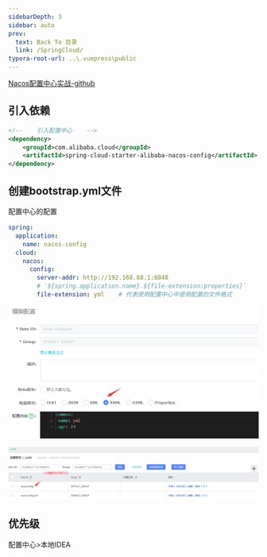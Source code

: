 ```yaml
---
sidebarDepth: 3
sidebar: auto
prev:
  text: Back To 目录
  link: /SpringCloud/
typora-root-url: ..\.vuepress\public
---
```


[Nacos配置中心实战-github](https://github.com/Q10Viking/springcloudalibaba/tree/main/05-learn-spring-cloud-alibaba)

## 引入依赖

```xml
<!--    引入配置中心    -->
<dependency>
    <groupId>com.alibaba.cloud</groupId>
    <artifactId>spring-cloud-starter-alibaba-nacos-config</artifactId>
</dependency>
```

## 创建bootstrap.yml文件

配置中心的配置

```yaml
spring:
  application:
    name: nacos-config
  cloud:
    nacos:
      config:
        server-addr: http://192.168.88.1:8848
        # `${spring.application.name}.${file-extension:properties}`
        file-extension: yml    # 代表使用配置中心中使用配置的文件格式
```

<img src="/images/springcloud/image-20210822171735784.png" alt="image-20210822171735784" style="zoom:67%;" />

![image-20210822171644538](/images/springcloud/image-20210822171644538.png)





## 优先级

配置中心>本地IDEA